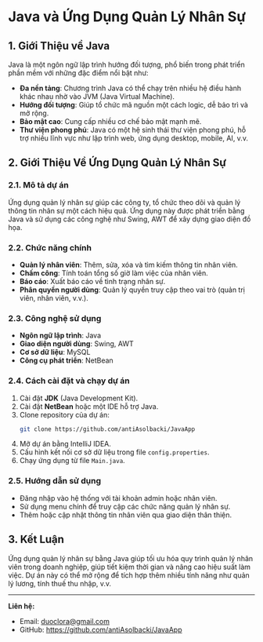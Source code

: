 # Java và Ứng Dụng Quản Lý Nhân Sự

## 1. Giới Thiệu về Java
Java là một ngôn ngữ lập trình hướng đối tượng, phổ biến trong phát triển phần mềm với những đặc điểm nổi bật như:
- **Đa nền tảng**: Chương trình Java có thể chạy trên nhiều hệ điều hành khác nhau nhờ vào JVM (Java Virtual Machine).
- **Hướng đối tượng**: Giúp tổ chức mã nguồn một cách logic, dễ bảo trì và mở rộng.
- **Bảo mật cao**: Cung cấp nhiều cơ chế bảo mật mạnh mẽ.
- **Thư viện phong phú**: Java có một hệ sinh thái thư viện phong phú, hỗ trợ nhiều lĩnh vực như lập trình web, ứng dụng desktop, mobile, AI, v.v.

## 2. Giới Thiệu Về Ứng Dụng Quản Lý Nhân Sự
### 2.1. Mô tả dự án
Ứng dụng quản lý nhân sự giúp các công ty, tổ chức theo dõi và quản lý thông tin nhân sự một cách hiệu quả. Ứng dụng này được phát triển bằng Java và sử dụng các công nghệ như Swing, AWT để xây dựng giao diện đồ họa.

### 2.2. Chức năng chính
- **Quản lý nhân viên**: Thêm, sửa, xóa và tìm kiếm thông tin nhân viên.
- **Chấm công**: Tính toán tổng số giờ làm việc của nhân viên.
- **Báo cáo**: Xuất báo cáo về tình trạng nhân sự.
- **Phân quyền người dùng**: Quản lý quyền truy cập theo vai trò (quản trị viên, nhân viên, v.v.).

### 2.3. Công nghệ sử dụng
- **Ngôn ngữ lập trình**: Java
- **Giao diện người dùng**: Swing, AWT
- **Cơ sở dữ liệu**: MySQL
- **Công cụ phát triển**: NetBean

### 2.4. Cách cài đặt và chạy dự án
1. Cài đặt **JDK** (Java Development Kit).
2. Cài đặt **NetBean** hoặc một IDE hỗ trợ Java.
3. Clone repository của dự án:
   ```sh
   git clone https://github.com/antiAsolbacki/JavaApp
   ```
4. Mở dự án bằng IntelliJ IDEA.
5. Cấu hình kết nối cơ sở dữ liệu trong file `config.properties`.
6. Chạy ứng dụng từ file `Main.java`.

### 2.5. Hướng dẫn sử dụng
- Đăng nhập vào hệ thống với tài khoản admin hoặc nhân viên.
- Sử dụng menu chính để truy cập các chức năng quản lý nhân sự.
- Thêm hoặc cập nhật thông tin nhân viên qua giao diện thân thiện.

## 3. Kết Luận
Ứng dụng quản lý nhân sự bằng Java giúp tối ưu hóa quy trình quản lý nhân viên trong doanh nghiệp, giúp tiết kiệm thời gian và nâng cao hiệu suất làm việc. Dự án này có thể mở rộng để tích hợp thêm nhiều tính năng như quản lý lương, tính thuế thu nhập, v.v.

---
**Liên hệ:**
- Email: duoclora@gmail.com
- GitHub: https://github.com/antiAsolbacki/JavaApp

